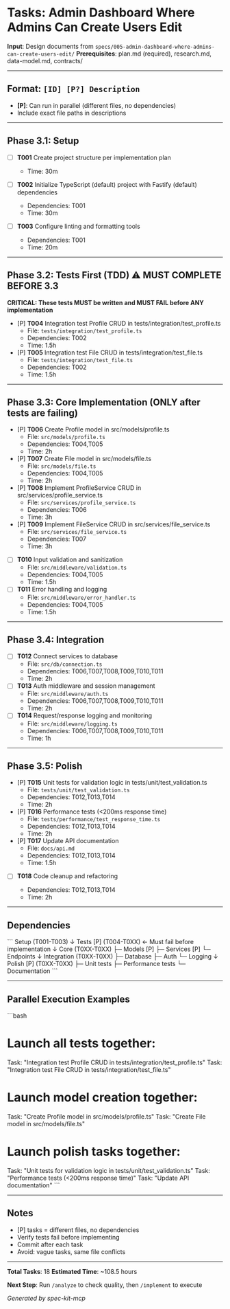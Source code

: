 # Tasks: Admin Dashboard Where Admins Can Create Users Edit

**Input**: Design documents from `specs/005-admin-dashboard-where-admins-can-create-users-edit/`
**Prerequisites**: plan.md (required), research.md, data-model.md, contracts/

---

## Format: `[ID] [P?] Description`
- **[P]**: Can run in parallel (different files, no dependencies)
- Include exact file paths in descriptions

---

## Phase 3.1: Setup

- [ ] **T001** Create project structure per implementation plan


  - Time: 30m
- [ ] **T002** Initialize TypeScript (default) project with Fastify (default) dependencies

  - Dependencies: T001
  - Time: 30m
- [ ] **T003** Configure linting and formatting tools

  - Dependencies: T001
  - Time: 20m

---

## Phase 3.2: Tests First (TDD) ⚠️ MUST COMPLETE BEFORE 3.3

**CRITICAL: These tests MUST be written and MUST FAIL before ANY implementation**

- [P] **T004** Integration test Profile CRUD in tests/integration/test_profile.ts
  - File: `tests/integration/test_profile.ts`
  - Dependencies: T002
  - Time: 1.5h
- [P] **T005** Integration test File CRUD in tests/integration/test_file.ts
  - File: `tests/integration/test_file.ts`
  - Dependencies: T002
  - Time: 1.5h

---

## Phase 3.3: Core Implementation (ONLY after tests are failing)

- [P] **T006** Create Profile model in src/models/profile.ts
  - File: `src/models/profile.ts`
  - Dependencies: T004,T005
  - Time: 2h
- [P] **T007** Create File model in src/models/file.ts
  - File: `src/models/file.ts`
  - Dependencies: T004,T005
  - Time: 2h
- [P] **T008** Implement ProfileService CRUD in src/services/profile_service.ts
  - File: `src/services/profile_service.ts`
  - Dependencies: T006
  - Time: 3h
- [P] **T009** Implement FileService CRUD in src/services/file_service.ts
  - File: `src/services/file_service.ts`
  - Dependencies: T007
  - Time: 3h
- [ ] **T010** Input validation and sanitization
  - File: `src/middleware/validation.ts`
  - Dependencies: T004,T005
  - Time: 1.5h
- [ ] **T011** Error handling and logging
  - File: `src/middleware/error_handler.ts`
  - Dependencies: T004,T005
  - Time: 1.5h

---

## Phase 3.4: Integration

- [ ] **T012** Connect services to database
  - File: `src/db/connection.ts`
  - Dependencies: T006,T007,T008,T009,T010,T011
  - Time: 2h
- [ ] **T013** Auth middleware and session management
  - File: `src/middleware/auth.ts`
  - Dependencies: T006,T007,T008,T009,T010,T011
  - Time: 2h
- [ ] **T014** Request/response logging and monitoring
  - File: `src/middleware/logging.ts`
  - Dependencies: T006,T007,T008,T009,T010,T011
  - Time: 1h

---

## Phase 3.5: Polish

- [P] **T015** Unit tests for validation logic in tests/unit/test_validation.ts
  - File: `tests/unit/test_validation.ts`
  - Dependencies: T012,T013,T014
  - Time: 2h
- [P] **T016** Performance tests (&lt;200ms response time)
  - File: `tests/performance/test_response_time.ts`
  - Dependencies: T012,T013,T014
  - Time: 2h
- [P] **T017** Update API documentation
  - File: `docs/api.md`
  - Dependencies: T012,T013,T014
  - Time: 1.5h
- [ ] **T018** Code cleanup and refactoring

  - Dependencies: T012,T013,T014
  - Time: 2h

---

## Dependencies

&#x60;&#x60;&#x60;
Setup (T001-T003)
  ↓
Tests [P] (T004-T0XX) ← Must fail before implementation
  ↓
Core (T0XX-T0XX)
  ├─ Models [P]
  ├─ Services [P]
  └─ Endpoints
  ↓
Integration (T0XX-T0XX)
  ├─ Database
  ├─ Auth
  └─ Logging
  ↓
Polish [P] (T0XX-T0XX)
  ├─ Unit tests
  ├─ Performance tests
  └─ Documentation
&#x60;&#x60;&#x60;

---

## Parallel Execution Examples

&#x60;&#x60;&#x60;bash
# Launch all tests together:
Task: &quot;Integration test Profile CRUD in tests/integration/test_profile.ts&quot;
Task: &quot;Integration test File CRUD in tests/integration/test_file.ts&quot;

# Launch model creation together:
Task: &quot;Create Profile model in src/models/profile.ts&quot;
Task: &quot;Create File model in src/models/file.ts&quot;

# Launch polish tasks together:
Task: &quot;Unit tests for validation logic in tests/unit/test_validation.ts&quot;
Task: &quot;Performance tests (&lt;200ms response time)&quot;
Task: &quot;Update API documentation&quot;
&#x60;&#x60;&#x60;

---

## Notes
- [P] tasks = different files, no dependencies
- Verify tests fail before implementing
- Commit after each task
- Avoid: vague tasks, same file conflicts

---

**Total Tasks**: 18
**Estimated Time**: ~108.5 hours

**Next Step**: Run `/analyze` to check quality, then `/implement` to execute

*Generated by spec-kit-mcp*
